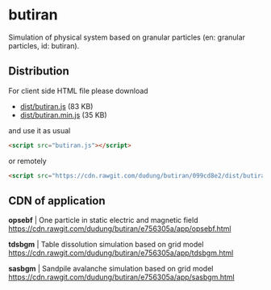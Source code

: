 # butiran
Simulation of physical system based on granular particles (en: granular particles, id: butiran).


## Distribution
For client side HTML file please download

* [dist/butiran.js](https://github.com/dudung/butiran/blob/master/dist/butiran.js) (83 KB)
* [dist/butiran.min.js](https://github.com/dudung/butiran/blob/master/dist/butiran.min.js) (35 KB)

and use it as usual

```html
<script src="butiran.js"></script>
```

or remotely

```html
<script src="https://cdn.rawgit.com/dudung/butiran/099cd8e2/dist/butiran.js"></script>
```


## CDN of application

**opsebf** | One particle in static electric and magnetic field \
https://cdn.rawgit.com/dudung/butiran/e756305a/app/opsebf.html

**tdsbgm** | Table dissolution simulation based on grid model \
https://cdn.rawgit.com/dudung/butiran/e756305a/app/tdsbgm.html

**sasbgm** | Sandpile avalanche simulation based on grid model \
https://cdn.rawgit.com/dudung/butiran/e756305a/app/sasbgm.html
